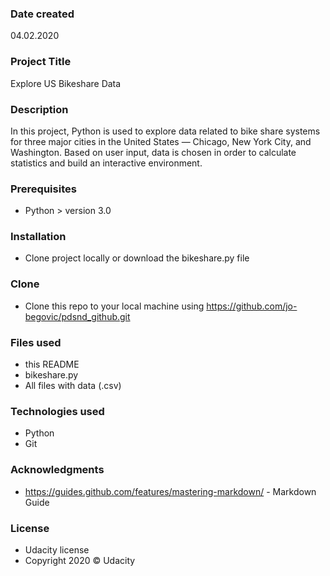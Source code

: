 ### Date created
04.02.2020

### Project Title
Explore US Bikeshare Data

### Description
In this project, Python is used to explore data related to bike share systems for three major cities in the United States — Chicago, New York City, and Washington.
Based on user input, data is chosen in order to calculate statistics and build an interactive environment.

### Prerequisites
* Python > version 3.0

### Installation
* Clone project locally or download the bikeshare.py file

### Clone
* Clone this repo to your local machine using https://github.com/jo-begovic/pdsnd_github.git

### Files used
* this README
* bikeshare.py
* All files with data (.csv)

### Technologies used
* Python
* Git

### Acknowledgments
* https://guides.github.com/features/mastering-markdown/ - Markdown Guide

### License
* Udacity license
* Copyright 2020 © Udacity
